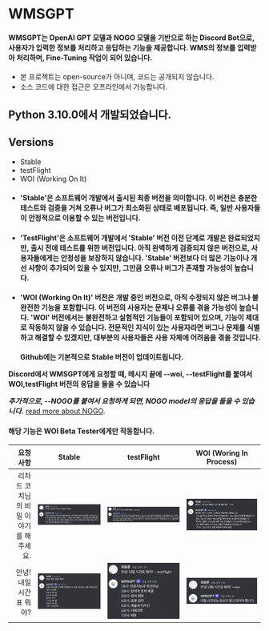 # WMSGPT

#### WMSGPT는 OpenAI GPT 모델과 NOGO 모델을 기반으로 하는 Discord Bot으로, 사용자가 입력한 정보를 처리하고 응답하는 기능을 제공합니다. WMS의 정보를 입력받아 처리하며, Fine-Tuning 작업이 되어 있습니다.

- 본 프로젝트는 open-source가 아니며, 코드는 공개되지 않습니다.
- 소스 코드에 대한 접근은 오프라인에서 가능합니다.

## Python 3.10.0에서 개발되었습니다.

## Versions

- Stable
- testFlight
- WOI (Working On It)

* #### 'Stable'은 소프트웨어 개발에서 출시된 최종 버전을 의미합니다. 이 버전은 충분한 테스트와 검증을 거쳐 오류나 버그가 최소화된 상태로 배포됩니다. 즉, 일반 사용자들이 안정적으로 이용할 수 있는 버전입니다.

* #### 'TestFlight'은 소프트웨어 개발에서 'Stable' 버전 이전 단계로 개발은 완료되었지만, 출시 전에 테스트를 위한 버전입니다. 아직 완벽하게 검증되지 않은 버전으로, 사용자들에게는 안정성을 보장하지 않습니다. 'Stable' 버전보다 더 많은 기능이나 개선 사항이 추가되어 있을 수 있지만, 그만큼 오류나 버그가 존재할 가능성이 높습니다.

* #### 'WOI (Working On It)' 버전은 개발 중인 버전으로, 아직 수정되지 않은 버그나 불완전한 기능을 포함합니다. 이 버전의 사용자는 문제나 오류를 겪을 가능성이 높습니다. 'WOI' 버전에서는 불완전하고 실험적인 기능들이 포함되어 있으며, 기능이 제대로 작동하지 않을 수 있습니다. 전문적인 지식이 있는 사용자라면 버그나 문제를 식별하고 해결할 수 있겠지만, 대부분의 사용자들은 사용 자체에 어려움을 겪을 것입니다.

  **Github에는 기본적으로 Stable 버전이 업데이트됩니다.**

**Discord에서 WMSGPT에게 요청할 때, 메시지 끝에 --woi, --testFlight를 붙여서 WOI,testFlight 버전의 응답을 들을 수 있습니다**

**_추가적으로, --NOGO를 붙여서 요청하게 되면, NOGO model의 응답을 들을 수 있습니다._**
[read more about NOGO](http://www.google.co.kr).

#### 해당 기능은 WOI Beta Tester에게만 작동합니다.

|                               요청 사항 |                Stable                 |                testFlight                 |      WOI (Woring In Process)      |
| --------------------------------------: | :-----------------------------------: | :---------------------------------------: | :-------------------------------: |
| 리차드 코치님의 비밀 이야기를 해주세요. | ![](./ghio-static/images/stable0.png) | ![](./ghio-static/images/testFlight0.png) | ![](/ghio-static/images/woi0.png) |
|                 안녕! 내일 시간표 뭐야? | ![](./ghio-static/images/stable1.png) | ![](./ghio-static/images/testFlight1.png) | ![](/ghio-static/images/woi1.png) |

